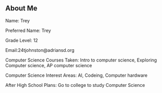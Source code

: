 ## About Me
<p>Name: Trey</p>
<p>Preferred Name: Trey</p>
<p>Grade Level: 12</p>
<p>Email:24tjohnston@adriansd.org</p>
<p>Computer Science Courses Taken: Intro to computer science, Exploring Computer science, AP computer science</p>
<p>Computer Science Interest Areas: AI, Codeing, Computer hardware </p>
<p>After High School Plans: Go to college to study Computer Science </p>
